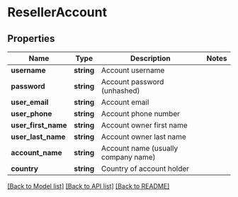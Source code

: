 # ResellerAccount

## Properties
Name | Type | Description | Notes
------------ | ------------- | ------------- | -------------
**username** | **string** | Account username | 
**password** | **string** | Account password (unhashed) | 
**user_email** | **string** | Account email | 
**user_phone** | **string** | Account phone number | 
**user_first_name** | **string** | Account owner first name | 
**user_last_name** | **string** | Account owner last name | 
**account_name** | **string** | Account name (usually company name) | 
**country** | **string** | Country of account holder | 

[[Back to Model list]](../README.md#documentation-for-models) [[Back to API list]](../README.md#documentation-for-api-endpoints) [[Back to README]](../README.md)


